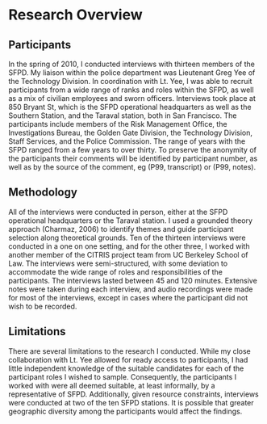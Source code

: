 # Research Overview

## Participants

In the spring of 2010, I conducted interviews with thirteen members of the SFPD. My liaison within the police department was Lieutenant Greg Yee of the Technology Division. In coordination with Lt. Yee, I was able to recruit participants from a wide range of ranks and roles within the SFPD, as well as a mix of civilian employees and sworn officers. Interviews took place at 850 Bryant St, which is the SFPD operational headquarters as well as the Southern Station, and the Taraval station, both in San Francisco. The participants include members of the Risk Management Office, the Investigations Bureau, the Golden Gate Division, the Technology Division, Staff Services, and the Police Commission. The range of years with the SFPD ranged from a few years to over thirty. To preserve the anonymity of the participants their comments will be identified by participant number, as well as by the source of the comment, eg (P99, transcript) or (P99, notes).

## Methodology ##

All of the interviews were conducted in person, either at the SFPD operational headquarters or the Taraval station. I used a grounded theory approach (Charmaz, 2006) to identify themes and guide participant selection along theoretical grounds. Ten of the thirteen interviews were conducted in a one on one setting, and for the other three, I worked with another member of the CITRIS project team from UC Berkeley School of Law. The interviews were semi-structured, with some deviation to accommodate the wide range of roles and responsibilities of the participants. The interviews lasted between 45 and 120 minutes. Extensive notes were taken during each interview, and audio recordings were made for most of the interviews, except in cases where the participant did not wish to be recorded.

## Limitations ##

There are several limitations to the research I conducted. While my close collaboration with Lt. Yee allowed for ready access to participants, I had little independent knowledge of the suitable candidates for each of the participant roles I wished to sample. Consequently, the participants I worked with were all deemed suitable, at least informally, by a representative of SFPD. Additionally, given resource constraints, interviews were conducted at two of the ten SFPD stations. It is possible that greater geographic diversity among the participants would affect the findings.